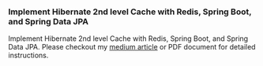 ### Implement Hibernate 2nd level Cache with Redis, Spring Boot, and Spring Data JPA
Implement Hibernate 2nd level Cache with Redis, Spring Boot, and Spring Data JPA. Please checkout my [medium article](https://medium.com/t/@pavankjadda/implement-hibernate-2nd-level-cache-with-redis-spring-boot-and-spring-data-jpa-7cdbf5632883) or PDF document for detailed instructions.
